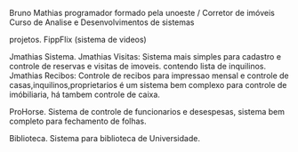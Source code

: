 Bruno Mathias
programador formado pela unoeste / Corretor de imóveis
Curso de Analise e Desenvolvimentos de sistemas



projetos.
FippFlix (sistema de videos)

Jmathias Sistema.
Jmathias Visitas: Sistema mais simples para cadastro e controle de reservas e visitas de imoveis. contendo lista de inquilinos.
Jmathias Recibos: Controle de recibos para impressao mensal e controle de casas,inquilinos,proprietarios é um sistema bem complexo para controle
de imóbiliaria, há tambem controle de caixa.

ProHorse.
Sistema de controle de funcionarios e desespesas, sistema bem completo para fechamento de folhas.


Biblioteca.
Sistema para biblioteca de Universidade.
